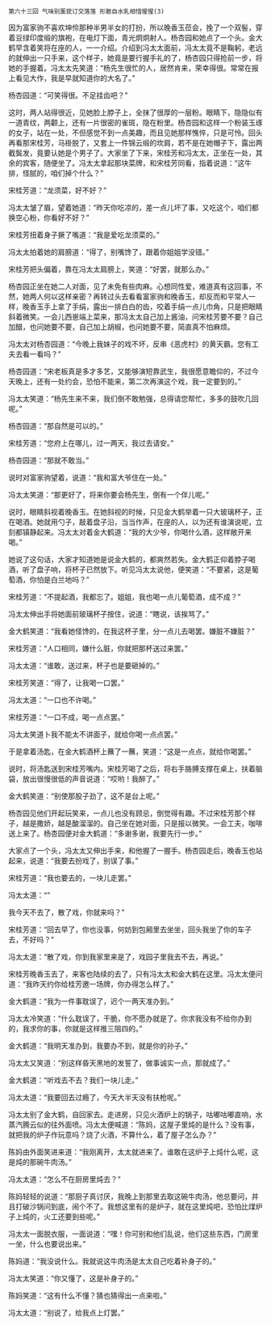     第六十三回 气味别薰莸订交落落 形骸自水乳相惜惺惺(3) 

   因为富家驹不喜欢坤伶那种半男半女的打扮，所以晚香玉莅会，挽了一个双髻，穿着豆绿印度缎的旗袍，在电灯下面，青光炯炯射人。杨杏园和她点了一个头。金大鹤早含着笑将在座的人，一一介绍。介绍到冯太太面前，冯太太竟不是鞠躬，老远的就伸出一只手来，这个样子，她竟是要行握手礼的了，杨杏园只得抢前一步，将她的手握着。冯太太先笑道：“杨先生很忙的人，居然肯来，荣幸得很。常常在报上看见大作，我是早就知道你的大名了。”

   杨杏园道：“可笑得很。不足挂齿吧？”

   这时，两人站得很近，见她脸上脖子上，全抹了很厚的一层粉。眼睛下，隐隐似有一道青纹，两颧上，还有一片很密的雀斑，隐在粉里。杨杏园和这样一个粉装玉琢的女子，站在一处，不但感觉不到一点美趣，而且见她那样憔悴，只是可怜。回头再看那宋桂芳，马褂脱了，又套上一件锦云缎的坎肩，若不是在她帽子下，露出两截鬓发，竟要认她是个男子了。大家坐了下来，宋桂芳和冯太太，正坐在一处，其余的宾客，随便坐了。冯太太拿起那块菜牌，和宋桂芳同看，指着说道：“这牛排，怪腻的，咱们掉个什么？”

   宋桂芳道：“龙须菜，好不好？”

   冯太太皱了眉，望着她道：“昨天你吃凉的，差一点儿坏了事，又吃这个，咱们都换空心粉，你看好不好？”

   宋桂芳扭着身子撅了嘴道：“我是爱吃龙须菜的。”

   冯太太拍着她的肩膀道：“得了，别嘴馋了，跟着你姐姐学没错。”

   宋桂芳把头偏着，靠在冯太太肩膀上，笑道：“好罢，就那么办。”

   杨杏园正坐在她二人对面，见了未免有些肉麻。心想同性爱，难道真有这回事，不然，她两人何以这样亲密？再转过头去看看富家驹和晚香玉，却反而和平常人一样，晚香玉手上拿了手绢，露出一排白白的齿，咬着手绢一点儿巾角，只是把眼睛斜着微笑。一会儿西崽端上菜来，那冯太太自己加上酱油，问宋桂芳要不要？自己加醋，也问她要不要，自己加上胡椒，也问她要不要，简直真不怕麻烦。

   冯太太对杨杏园道：“今晚上我妹子的戏不坏，反串《恶虎村》的黄天霸。您有工夫去看一看吗？”

   杨杏园道：“宋老板真是多才多艺，又能够演短靠武生，我很愿意瞻仰的，不过今天晚上，还有一处约会，恐怕不能来，第二次再演这个戏，我一定要到的。”

   冯太太笑道：“杨先生来不来，我们倒不敢勉强，总得请您帮忙，多多的鼓吹几回呢。”

   杨杏园道：“那自然是可以的。”

   宋桂芳道：“您府上在哪儿，过一两天，我过去请安。”

   杨杏园道：“那就不敢当。”

   说时对富家驹望着，说道：“我和富大爷住在一处。”

   冯太太笑道：“那更好了，将来你要会杨先生，倒有一个伴儿呢。”

   说时，眼睛斜视着晚香玉。在她斜视的时候，只见金大鹤举着一只大玻璃杯子，正在喝酒。她就用勺子，敲着盘子沿，当当作声，在座的人，以为还有谁演说呢，立刻都镇静起来。冯太太对着金大鹤道：“我的大少爷，你喝什么酒，这样敞开来喝。”

   她说了这句话，大家才知道她是说金大鹤的，都爽然若失。金大鹤正仰着脖子喝酒，听了盘子响，将杯子已然放下。听见冯太太说他，便笑道：“不要紧，这是葡萄酒，你怕是白兰地吗？”

   宋桂芳道：“不提起酒，我都忘了。姐姐，我也喝一点儿葡萄酒，成不成？”

   冯太太伸出手将她面前玻璃杯子按住，说道：“瞎说，该挨骂了。”

   金大鹤笑道：“我看她怪馋的，在我这杯子里，分一点儿去喝罢。嫌脏不嫌脏？”

   宋桂芳道：“人口相同，嫌什么脏，你就把那杯送过来罢。”

   冯太太道：“谁敢，送过来，杯子也是要砸掉的。”

   宋桂芳笑道：“得了，让我喝一口罢。”

   冯太太道：“一口也不许喝。”

   宋桂芳道：“一口不成，喝一点点罢。”

   冯太太笑道卜我不能太不讲面子，就给你喝一点点罢。”

   于是拿着汤匙，在金大鹤酒杯上蘸了一蘸，笑道：“这是一点点，就给你喝罢。”

   说时，将汤匙送到宋桂芳嘴内。宋桂芳喝了之后，将右手胳膊支撑在桌上，扶着脑袋，放出很慢很低的声音说道：“哎哟！我醉了。”

   金大鹤笑道：“别使那股子劲了，这不是台上呢。”

   杨杏园见他们开起玩笑来，一点儿也没有顾忌，倒觉得有趣。不过宋桂芳那个样子，越是撒娇，越是酸溜溜的。自己坐在她对面，只是报以微笑。一会工夫，咖啡送上来了。杨杏园便对金大鹤道：“多谢多谢，我要先行一步。”

   大家点了一个头，冯太太又伸出手来，和他握了一握手。杨杏园走后，晚香玉也站起来，说道：“我要去扮戏了，别误了事。”

   宋桂芳道：“我也要去的，一块儿走罢。”

   冯太太道：“”

   我今天不去了，散了戏，你就来吗？”

   宋桂芳道：“回去早了，你也没事，何妨到包厢里去坐坐，回头我坐了你的车子去，不好吗？”

   冯太太道：“散了戏，你到我家里来是了，戏园子里我去不去，再说。”

   宋桂芳晚香玉去了，来客也陆续的去了，只有冯太太和金大鹤在这里。冯太太便问道：“我昨天约你给桂芳邀一场牌，你办得怎么样了。”

   金大鹤道：“我为一件事耽误了，迟个一两天准办到。”

   冯太太冷笑道：“什么耽误了，干脆，你不愿办就是了。你求我没有不给你办到的，我求你的事，你就是这样推三阻四的。”

   金大鹤道：“我明天准办到，我要办不到，就是你的孙子。”

   冯太太又笑道：“别这样昏天黑地的发誓了，做事诚实一点，那就成了。”

   金大鹤道：“听戏去不去？我们一块儿走。”

   冯太太道：“我要回去过瘾了，今天大半天没有扶枪呢。”

   冯太太别了金大鹤，自回家去。走进房，只见火酒炉上的锅子，咕嘟咕嘟直响，水蒸汽腾云似的往外面喷。冯太太便喊道：“陈妈，这屋子里炖的是什么？没有事，就把我的炉子作玩意吗？烧了火酒，不算什么，着了屋子怎么办？”

   陈妈由外面笑进来道：“我刚离开，太太就进来了。谁敢在这炉子上炖什么呢，这是炖的那碗牛肉汤。”

   冯太太道：“怎么不在厨房里炖去？”

   陈妈轻轻的说道：“那厨子真讨厌，我晚上到那里去取这碗牛肉汤，他总要问，并且打破沙锅问到底，闹个不了。我想这里有的是炉子，就在这里炖吧，恐怕比煤炉子上炖的，火工还要到些呢。”

   冯太太一面脱衣服，一面说道：“嘿！你可别和他们乱说，他们这些东西，门房里一坐，什么也要说出来。”

   陈妈道：“我没说什么。我就说这牛肉汤是太太自己吃着补身子的。”

   冯太太笑道：“你又懂了，这是补身子的。”

   陈妈笑道：“这有什么不懂？猜也猜得出一点来啦。”

   冯太太道：“别说了，给我点上灯罢。”


